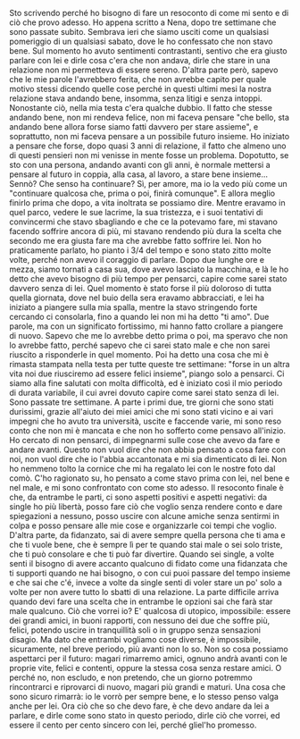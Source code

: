 Sto scrivendo perché ho bisogno di fare un resoconto di come mi sento e di ciò che provo adesso.
Ho appena scritto a Nena, dopo tre settimane che sono passate subito.
Sembrava ieri che siamo usciti come un qualsiasi pomeriggio di un qualsiasi sabato, dove le ho confessato che non stavo bene. Sul momento ho avuto sentimenti contrastanti, sentivo che era giusto parlare con lei e dirle cosa c'era che non andava, dirle che stare in una relazione non mi permetteva di essere sereno. D'altra parte però, sapevo che le mie parole l'avrebbero ferita, che non avrebbe capito per quale motivo stessi dicendo quelle cose perché in questi ultimi mesi la nostra relazione stava andando bene, insomma, senza litigi e senza intoppi.
Nonostante ciò, nella mia testa c'era qualche dubbio. Il fatto che stesse andando bene, non mi rendeva felice, non mi faceva pensare "che bello, sta andando bene allora forse siamo fatti davvero per stare assieme", e soprattutto, non mi faceva pensare a un possibile futuro insieme.
Ho iniziato a pensare che forse, dopo quasi 3 anni di relazione, il fatto che almeno uno di questi pensieri non mi venisse in mente fosse un problema.
Dopotutto, se sto con una persona, andando avanti con gli anni, è normale mettersi a pensare al futuro in coppia, alla casa, al lavoro, a stare bene insieme... Sennò? Che senso ha continuare?
Sì, per amore, ma io la vedo più come un "continuare qualcosa che, prima o poi, finirà comunque".
E allora meglio finirlo prima che dopo, a vita inoltrata se possiamo dire.
Mentre eravamo in quel parco, vedere le sue lacrime, la sua tristezza, e i suoi tentativi di convincermi che stavo sbagliando e che ce la potevamo fare, mi stavano facendo soffrire ancora di più, mi stavano rendendo più dura la scelta che secondo me era giusta fare ma che avrebbe fatto soffrire lei. Non ho praticamente parlato, ho pianto i 3/4 del tempo e sono stato zitto molte volte, perché non avevo il coraggio di parlare.
Dopo due lunghe ore e mezza, siamo tornati a casa sua, dove avevo lasciato la macchina, e là le ho detto che avevo bisogno di più tempo per pensarci, capire come sarei stato davvero senza di lei.
Quel momento è stato forse il più doloroso di tutta quella giornata, dove nel buio della sera eravamo abbracciati, e lei ha iniziato a piangere sulla mia spalla, mentre la stavo stringendo forte cercando ci consolarla, fino a quando lei non mi ha detto "ti amo". Due parole, ma con un significato fortissimo, mi hanno fatto crollare a piangere di nuovo. Sapevo che me lo avrebbe detto prima o poi, ma speravo che non lo avrebbe fatto, perché sapevo che ci sarei stato male e che non sarei riuscito a risponderle in quel momento. Poi ha detto una cosa che mi è rimasta stampata nella testa per tutte queste tre settimane: "forse in un altra vita noi due riusciremo ad essere felici insieme", piango solo a pensarci.
Ci siamo alla fine salutati con molta difficoltà, ed è iniziato così il mio periodo di durata variabile, il cui avrei dovuto capire come sarei stato senza di lei.
Sono passate tre settimane. A parte i primi due, tre giorni che sono stati durissimi, grazie all'aiuto dei miei amici che mi sono stati vicino e ai vari impegni che ho avuto tra università, uscite e faccende varie, mi sono reso conto che non mi è mancata e che non ho sofferto come pensavo all'inizio. Ho cercato di non pensarci, di impegnarmi sulle cose che avevo da fare e andare avanti.
Questo non vuol dire che non abbia pensato a cosa fare con noi, non vuol dire che io l'abbia accantonata e mi sia dimenticato di lei. Non ho nemmeno tolto la cornice che mi ha regalato lei con le nostre foto dal comò. C'ho ragionato su, ho pensato a come stavo prima con lei, nel bene e nel male, e mi sono confrontato con come sto adesso. Il resoconto finale è che, da entrambe le parti, ci sono aspetti positivi e aspetti negativi: da single ho più libertà, posso fare ciò che voglio senza rendere conto e dare spiegazioni a nessuno, posso uscire con alcune amiche senza sentirmi in colpa e posso pensare alle mie cose e organizzarle coi tempi che voglio.
D'altra parte, da fidanzato, sai di avere sempre quella persona che ti ama e che ti vuole bene, che è sempre lì per te quando stai male o sei solo triste, che ti può consolare e che ti può far divertire.
Quando sei single, a volte senti il bisogno di avere accanto qualcuno di fidato come una fidanzata che ti supporti quando ne hai bisogno, o con cui puoi passare del tempo insieme e che sai che c'é, invece a volte da single senti di voler stare un po' solo a volte per non avere tutto lo sbatti di una relazione. La parte difficile arriva quando devi fare una scelta che in entrambe le opzioni sai che farà star male qualcuno.
Ciò che vorrei io? E' qualcosa di utopico, impossibile: essere dei grandi amici, in buoni rapporti, con nessuno dei due che soffre più, felici, potendo uscire in tranquillità soli o in gruppo senza sensazioni disagio. Ma dato che entrambi vogliamo cose diverse, è impossibile, sicuramente, nel breve periodo, più avanti non lo so.
Non so cosa possiamo aspettarci per il futuro: magari rimarremo amici, ognuno andrà avanti con le proprie vite, felici e contenti, oppure la stessa cosa senza restare amici. O perché no, non escludo, e non pretendo, che un giorno potremmo rincontrarci e riprovarci di nuovo, magari più grandi e maturi. Una cosa che sono sicuro rimarrà: io le vorrò per sempre bene, e lo stesso penso valga anche per lei.
Ora ciò che so che devo fare, è che devo andare da lei a parlare, e dirle come sono stato in questo periodo, dirle ciò che vorrei, ed essere il cento per cento sincero con lei, perché gliel'ho promesso.